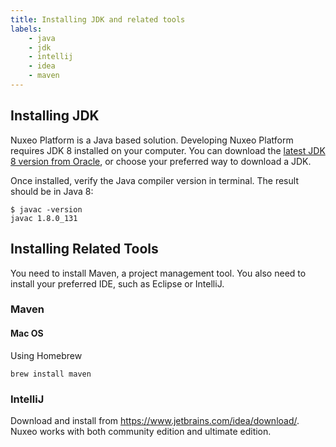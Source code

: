 ```yaml
---
title: Installing JDK and related tools
labels:
    - java
    - jdk
    - intellij
    - idea
    - maven
---
```


## Installing JDK

Nuxeo Platform is a Java based solution. Developing Nuxeo Platform requires JDK 8 installed on your computer. You can
download the [latest JDK 8 version from Oracle](http://www.oracle.com/technetwork/java/javase/downloads/jdk8-downloads-2133151.html),
or choose your preferred way to download a JDK.

Once installed, verify the Java compiler version in terminal. The result should be in Java 8:

```
$ javac -version
javac 1.8.0_131
```

## Installing Related Tools

You need to install Maven, a project management tool. You also need to install your preferred IDE, such as Eclipse or IntelliJ.

### Maven

#### Mac OS

Using Homebrew

```
brew install maven
```

### IntelliJ

Download and install from <https://www.jetbrains.com/idea/download/>. Nuxeo works with both community edition and ultimate edition.

